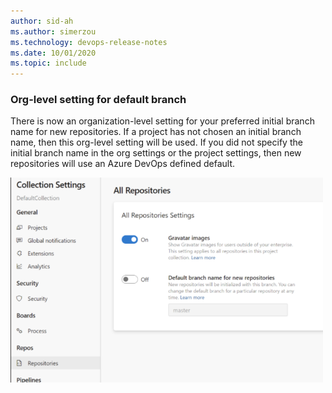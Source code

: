 ```yaml
---
author: sid-ah
ms.author: simerzou
ms.technology: devops-release-notes
ms.date: 10/01/2020
ms.topic: include
---
```


### Org-level setting for default branch

There is now an organization-level setting for your preferred initial branch name for new repositories. If a project has not chosen an initial branch name, then this org-level setting will be used. If you did not specify the initial branch name in the org settings or the project settings, then new repositories will use an Azure DevOps defined default.

<img src='../../media/176-pipelines-1-0.png' width='500'>
